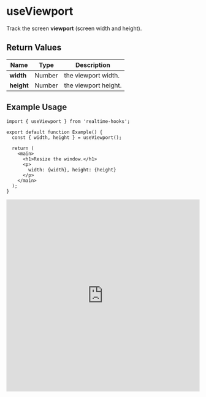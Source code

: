 # useViewport

Track the screen **viewport** (screen width and height).

## Return Values

| Name       | Type   | Description          |
| ---------- | ------ | -------------------- |
| **width**  | Number | the viewport width.  |
| **height** | Number | the viewport height. |

## Example Usage

```tsx
import { useViewport } from 'realtime-hooks';

export default function Example() {
  const { width, height } = useViewport();

  return (
    <main>
      <h1>Resize the window.</h1>
      <p>
        width: {width}, height: {height}
      </p>
    </main>
  );
}
```

<iframe src="https://codesandbox.io/embed/useviewport-g889x8?fontsize=14&hidenavigation=1&module=%2Fsrc%2FComponent.tsx&theme=dark" style="width:100%; height:500px; border:0; overflow:hidden;" title="useViewport" allow="accelerometer; ambient-light-sensor; camera; encrypted-media; geolocation; gyroscope; hid; microphone; midi; payment; usb; vr; xr-spatial-tracking" sandbox="allow-forms allow-modals allow-popups allow-presentation allow-same-origin allow-scripts"></iframe>
